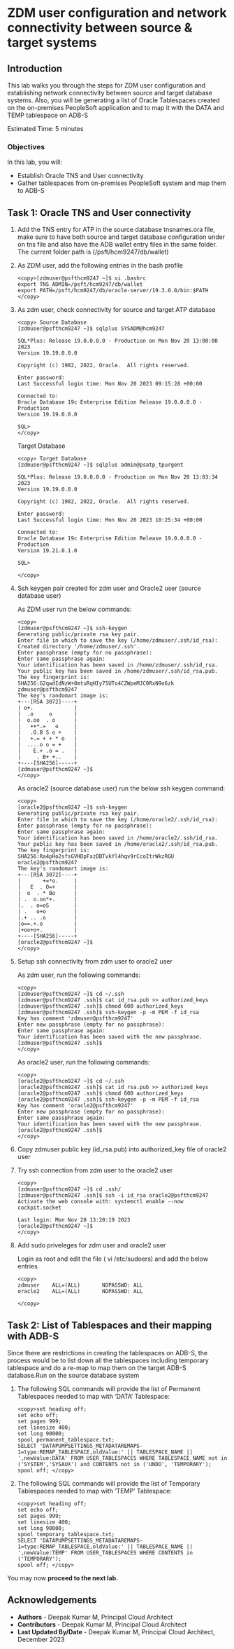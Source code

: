# ZDM user configuration and network connectivity between source & target systems

## Introduction

This lab walks you through the steps  for ZDM user configuration and establishing network connectivity between source and target database systems. Also, you will be generating a list of Oracle Tablespaces created on the on-premises PeopleSoft application and to map it with the DATA  and TEMP tablespace on ADB-S


Estimated Time: 5 minutes

### Objectives
In this lab, you will:

* Establish Oracle TNS and User connectivity
* Gather tablespaces from on-premises PeopleSoft system and map them to ADB-S


## Task 1: Oracle TNS and User connectivity

1. Add the TNS entry for ATP in the source database tnsnames.ora file, make sure to have both source and target database configuration under on tns file and also have the ADB wallet entry files in the same folder. The current folder path is (/psft/hcm9247/db/wallet)

2. As ZDM user, add the  following entries in the bash profile

     ```
     <copy>[zdmuser@psfthcm9247 ~]$ vi .bashrc
     export TNS_ADMIN=/psft/hcm9247/db/wallet
     export PATH=/psft/hcm9247/db/oracle-server/19.3.0.0/bin:$PATH
     </copy>
     ```

3. As zdm user, check connectivity for source and target ATP database

     ```
     <copy> Source Database
     [zdmuser@psfthcm9247 ~]$ sqlplus SYSADM@hcm9247

     SQL*Plus: Release 19.0.0.0.0 - Production on Mon Nov 20 13:00:00 2023
     Version 19.19.0.0.0

     Copyright (c) 1982, 2022, Oracle.  All rights reserved.

     Enter password:
     Last Successful login time: Mon Nov 20 2023 09:15:28 +00:00

     Connected to:
     Oracle Database 19c Enterprise Edition Release 19.0.0.0.0 - Production
     Version 19.19.0.0.0

     SQL>
     </copy>

     ```

     Target Database
     ```
     <copy> Target Database
     [zdmuser@psfthcm9247 ~]$ sqlplus admin@psatp_tpurgent

     SQL*Plus: Release 19.0.0.0.0 - Production on Mon Nov 20 13:03:34 2023
     Version 19.19.0.0.0

     Copyright (c) 1982, 2022, Oracle.  All rights reserved.

     Enter password:
     Last Successful login time: Mon Nov 20 2023 10:25:34 +00:00

     Connected to:
     Oracle Database 19c Enterprise Edition Release 19.0.0.0.0 - Production
     Version 19.21.0.1.0

     SQL>

     </copy>

     ```

4. Ssh keygen pair created for zdm user and Oracle2 user (source database user)

     As ZDM user run the below commands:

     ```
     <copy>
     [zdmuser@psfthcm9247 ~]$ ssh-keygen
     Generating public/private rsa key pair.
     Enter file in which to save the key (/home/zdmuser/.ssh/id_rsa):
     Created directory '/home/zdmuser/.ssh'.
     Enter passphrase (empty for no passphrase):
     Enter same passphrase again:
     Your identification has been saved in /home/zdmuser/.ssh/id_rsa.
     Your public key has been saved in /home/zdmuser/.ssh/id_rsa.pub.
     The key fingerprint is:
     SHA256:G2qwdIdNzW+8mtuRqHIy75UTo4CZWpeMJC0RxN9o6zk zdmuser@psfthcm9247
     The key's randomart image is:
     +---[RSA 3072]----+
     | o+.             |
     |  .o     o       |
     |  o.oo  . o      |
     |   ++*.=   o     |
     |   .O.B S o +    |
     |   +.= + + * o   |
     |  ....o o = +    |
     |    E.+ .o = .   |
     |     . B+ +..    |
     +----[SHA256]-----+
     [zdmuser@psfthcm9247 ~]$
     </copy>
     ```

     As oracle2 (source database user) run the below ssh keygen command:

     ```
     <copy>
     [oracle2@psfthcm9247 ~]$ ssh-keygen
     Generating public/private rsa key pair.
     Enter file in which to save the key (/home/oracle2/.ssh/id_rsa):
     Enter passphrase (empty for no passphrase):
     Enter same passphrase again:
     Your identification has been saved in /home/oracle2/.ssh/id_rsa.
     Your public key has been saved in /home/oracle2/.ssh/id_rsa.pub.
     The key fingerprint is:
     SHA256:Ra4pHo2sfsGVHDpFxzDBTvkYl4hqv9rCcoItrWkzRGU oracle2@psfthcm9247
     The key's randomart image is:
     +---[RSA 3072]----+
     |       +=*o.     |
     |   E  . O=+      |
     |  o  . * Bo      |
     | .  o.oo*+.      |
     |.  . o=oS        |
     | .   o+o         |
     |.+ .. .o         |
     |o==.+.o          |
     |+oo+o+.          |
     +----[SHA256]-----+
     [oracle2@psfthcm9247 ~]$
     </copy>
     ```


5. Setup ssh connectivity from zdm user to oracle2 user

     As zdm user, run the following commands:

     ```
     <copy>
     [zdmuser@psfthcm9247 ~]$ cd ~/.ssh
     [zdmuser@psfthcm9247 .ssh]$ cat id_rsa.pub >> authorized_keys
     [zdmuser@psfthcm9247 .ssh]$ chmod 600 authorized_keys
     [zdmuser@psfthcm9247 .ssh]$ ssh-keygen -p -m PEM -f id_rsa
     Key has comment 'zdmuser@psfthcm9247'
     Enter new passphrase (empty for no passphrase):
     Enter same passphrase again:
     Your identification has been saved with the new passphrase.
     [zdmuser@psfthcm9247 .ssh]$
     </copy>
     ```

     As oracle2 user, run the following commands:

     ```
     <copy>
     [oracle2@psfthcm9247 ~]$ cd ~/.ssh
     [oracle2@psfthcm9247 .ssh]$ cat id_rsa.pub >> authorized_keys
     [oracle2@psfthcm9247 .ssh]$ chmod 600 authorized_keys
     [oracle2@psfthcm9247 .ssh]$ ssh-keygen -p -m PEM -f id_rsa
     Key has comment 'oracle2@psfthcm9247'
     Enter new passphrase (empty for no passphrase):
     Enter same passphrase again:
     Your identification has been saved with the new passphrase.
     [oracle2@psfthcm9247 .ssh]$
     </copy>
     ```

6. Copy zdmuser public key (id\_rsa.pub) into authorized_key file of oracle2 user

7. Try ssh connection from zdm user to the oracle2 user 

     ```
     <copy>
     [zdmuser@psfthcm9247 ~]$ cd .ssh/
     [zdmuser@psfthcm9247 .ssh]$ ssh -i id_rsa oracle2@psfthcm9247
     Activate the web console with: systemctl enable --now cockpit.socket

     Last login: Mon Nov 20 13:20:19 2023
     [oracle2@psfthcm9247 ~]$
     </copy>
     ```

8. Add sudo priveleges for zdm user and oracle2 user

     Login as root and edit the file ( vi /etc/sudoers) and add the below entries
     ```
     <copy>
     zdmuser    ALL=(ALL)       NOPASSWD: ALL
     oracle2    ALL=(ALL)       NOPASSWD: ALL

     </copy>
     ```



## Task 2: List of Tablespaces and their mapping with ADB-S

Since there are restrictions in creating the tablespaces on ADB-S, the process would be to list down all the tablespaces including temporary tablespace and do a re-map to map them on the target ADB-S database.Run on the source database system

1. The following SQL commands will provide the list of Permanent Tablespaces needed to map with ‘DATA’ Tablespace:

     ```
     <copy>set heading off;
     set echo off;
     set pages 999;
     set linesize 400;
     set long 90000;
     spool permanent_tablespace.txt;
     SELECT 'DATAPUMPSETTINGS_METADATAREMAPS-1=type:REMAP_TABLESPACE,oldValue:' || TABLESPACE_NAME ||
     ',newValue:DATA' FROM USER_TABLESPACES WHERE TABLESPACE_NAME not in ('SYSTEM','SYSAUX') and CONTENTS not in ('UNDO', 'TEMPORARY');
     spool off; </copy>
      ```
    


2. The following SQL commands will provide the list of Temporary Tablespaces needed to map with ‘TEMP’ Tablespace:

     ```
     <copy>set heading off;
     set echo off;
     set pages 999;
     set linesize 400;
     set long 90000;
     spool temporary_tablespace.txt;
     SELECT 'DATAPUMPSETTINGS_METADATAREMAPS-1=type:REMAP_TABLESPACE,oldValue:' || TABLESPACE_NAME ||
     ',newValue:TEMP' FROM USER_TABLESPACES WHERE CONTENTS in ('TEMPORARY');
     spool off; </copy>
      ```



       

You may now **proceed to the next lab.**


## Acknowledgements
* **Authors** - Deepak Kumar M, Principal Cloud Architect
* **Contributors** - Deepak Kumar M, Principal Cloud Architect
* **Last Updated By/Date** - Deepak Kumar M, Principal Cloud Architect, December 2023